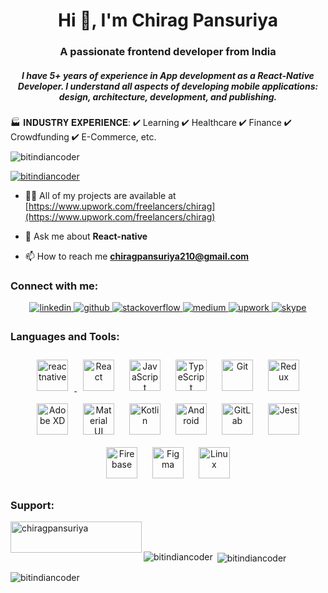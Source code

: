 <h1 align="center">Hi 👋, I'm Chirag Pansuriya</h1>
<h3 align="center">A passionate frontend developer from India</h3>
<h5 align="center">I have 5+ years of experience in App development as a React-Native Developer. I understand all aspects of developing mobile applications: design, architecture, development, and publishing.</h5>

🏭 𝐈𝐍𝐃𝐔𝐒𝐓𝐑𝐘 𝐄𝐗𝐏𝐄𝐑𝐈𝐄𝐍𝐂𝐄:
✔ Learning
✔ Healthcare
✔ Finance
✔ Crowdfunding
✔ E-Commerce, etc.

<p align="left"> <img src="https://komarev.com/ghpvc/?username=bitindiancoder&label=Profile%20views&color=0e75b6&style=flat" alt="bitindiancoder" /> </p>

<p align="left"> <a href="https://github.com/ryo-ma/github-profile-trophy"><img src="https://github-profile-trophy.vercel.app/?username=bitindiancoder" alt="bitindiancoder" /></a> </p>

- 👨‍💻 All of my projects are available at [https://www.upwork.com/freelancers/chirag](https://www.upwork.com/freelancers/chirag)

- 💬 Ask me about **React-native**

- 📫 How to reach me **chiragpansuriya210@gmail.com**

<h3 align="left">Connect with me:</h3>
<div align="center">
<a href="https://www.linkedin.com/in/pansuriya-chirag-95449610b/" target="_blank">
<img src=https://img.shields.io/badge/linkedin-%231E77B5.svg?&style=for-the-badge&logo=linkedin&logoColor=white alt=linkedin style="margin-bottom: 5px;" />
</a>
<a href="https://github.com/bitindiancoder" target="_blank">
<img src=https://img.shields.io/badge/github-%2324292e.svg?&style=for-the-badge&logo=github&logoColor=white alt=github style="margin-bottom: 5px;" />
</a>
<a href="https://stackoverflow.com/users/10627394/pansuriya-chirag" target="_blank">
<img src=https://img.shields.io/badge/stackoverflow-%23F28032.svg?&style=for-the-badge&logo=stackoverflow&logoColor=white alt=stackoverflow style="margin-bottom: 5px;" />
</a>
<a href="https://medium.com/@chiragpansuriya" target="_blank">
<img src=https://img.shields.io/badge/medium-%23292929.svg?&style=for-the-badge&logo=medium&logoColor=white alt=medium style="margin-bottom: 5px;" />
</a>  
<a href="https://www.upwork.com/freelancers/chirag" target="_blank">
<img src=https://img.shields.io/badge/upwork-green?&style=for-the-badge&logo=upwork&logoColor=white alt=upwork style="margin-bottom: 5px;" />
</a> 
<a href="https://join.skype.com/invite/Xwa9eIM0MUW3" target="_blank">
<img src=https://img.shields.io/badge/Skype-00AFF0?style=for-the-badge&logo=skype&logoColor=white alt=skype style="margin-bottom: 5px;" />
</a> 

</div>  

<h3 align="left">Languages and Tools:</h3>
<div align="center">  
<a href="https://reactnative.dev/" target="_blank" rel="noreferrer"> <img style="margin: 10px" src="https://reactnative.dev/img/header_logo.svg" alt="reactnative" width="50" height="50"/> </a>
<a href="https://reactjs.org/" target="_blank"><img style="margin: 10px" src="https://profilinator.rishav.dev/skills-assets/react-original-wordmark.svg" alt="React" height="50" /></a>  
<a href="https://www.javascript.com/" target="_blank"><img style="margin: 10px" src="https://profilinator.rishav.dev/skills-assets/javascript-original.svg" alt="JavaScript" height="50" /></a>  
<a href="https://www.typescriptlang.org/" target="_blank"><img style="margin: 10px" src="https://profilinator.rishav.dev/skills-assets/typescript-original.svg" alt="TypeScript" height="50" /></a>  
<a href="https://github.com/" target="_blank"><img style="margin: 10px" src="https://profilinator.rishav.dev/skills-assets/git-scm-icon.svg" alt="Git" height="50" /></a>  
<a href="https://redux.js.org/" target="_blank"><img style="margin: 10px" src="https://profilinator.rishav.dev/skills-assets/redux-original.svg" alt="Redux" height="50" /></a>  
<a href="https://www.adobe.com/in/products/xd.html" target="_blank"><img style="margin: 10px" src="https://profilinator.rishav.dev/skills-assets/adobexd.png" alt="Adobe XD" height="50" /></a>  
<a href="https://mui.com/" target="_blank"><img style="margin: 10px" src="https://profilinator.rishav.dev/skills-assets/mui.png" alt="Material UI" height="50" /></a>  
<a href="https://kotlinlang.org/" target="_blank"><img style="margin: 10px" src="https://profilinator.rishav.dev/skills-assets/kotlinlang-icon.svg" alt="Kotlin" height="50" /></a>  
<a href="https://www.android.com/intl/en_in/" target="_blank"><img style="margin: 10px" src="https://profilinator.rishav.dev/skills-assets/android-original-wordmark.svg" alt="Android" height="50" /></a>  
<a href="https://about.gitlab.com/" target="_blank"><img style="margin: 10px" src="https://profilinator.rishav.dev/skills-assets/gitlab.svg" alt="GitLab" height="50" /></a>  
<a href="https://www.jestjs.io/" target="_blank"><img style="margin: 10px" src="https://profilinator.rishav.dev/skills-assets/jest.svg" alt="Jest" height="50" /></a>  
<a href="https://firebase.google.com/" target="_blank"><img style="margin: 10px" src="https://profilinator.rishav.dev/skills-assets/firebase.png" alt="Firebase" height="50" /></a>  
<a href="https://www.figma.com/" target="_blank"><img style="margin: 10px" src="https://profilinator.rishav.dev/skills-assets/figma-icon.svg" alt="Figma" height="50" /></a>  
<a href="https://www.linux.org/" target="_blank"><img style="margin: 10px" src="https://profilinator.rishav.dev/skills-assets/linux-original.svg" alt="Linux" height="50" /></a>  
</div>

<h3 align="left">Support:</h3>
<p><a href="https://www.buymeacoffee.com/chiragpansuriya"> <img align="left" src="https://cdn.buymeacoffee.com/buttons/v2/default-yellow.png" height="50" width="210" alt="chiragpansuriya" /></a></p><br><br>

<p><img align="left" src="https://github-readme-stats.vercel.app/api/top-langs?username=bitindiancoder&show_icons=true&locale=en&layout=compact" alt="bitindiancoder" /></p>

<p>&nbsp;<img align="center" src="https://github-readme-stats.vercel.app/api?username=bitindiancoder&show_icons=true&locale=en" alt="bitindiancoder" /></p>

<p><img align="center" src="https://github-readme-streak-stats.herokuapp.com/?user=bitindiancoder&" alt="bitindiancoder" /></p>
